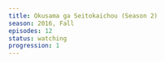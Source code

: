 ```yaml
---
title: Okusama ga Seitokaichou (Season 2)
season: 2016, Fall
episodes: 12
status: watching
progression: 1
---
```

